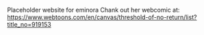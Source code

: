 Placeholder website for eminora
Chank out her webcomic at: https://www.webtoons.com/en/canvas/threshold-of-no-return/list?title_no=919153
